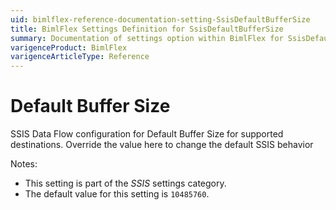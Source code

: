 ```yaml
---
uid: bimlflex-reference-documentation-setting-SsisDefaultBufferSize
title: BimlFlex Settings Definition for SsisDefaultBufferSize
summary: Documentation of settings option within BimlFlex for SsisDefaultBufferSize
varigenceProduct: BimlFlex
varigenceArticleType: Reference
---
```


# Default Buffer Size

SSIS Data Flow configuration for Default Buffer Size for supported destinations. Override the value here to change the default SSIS behavior

Notes:

* This setting is part of the *SSIS* settings category.
* The default value for this setting is `10485760`.
